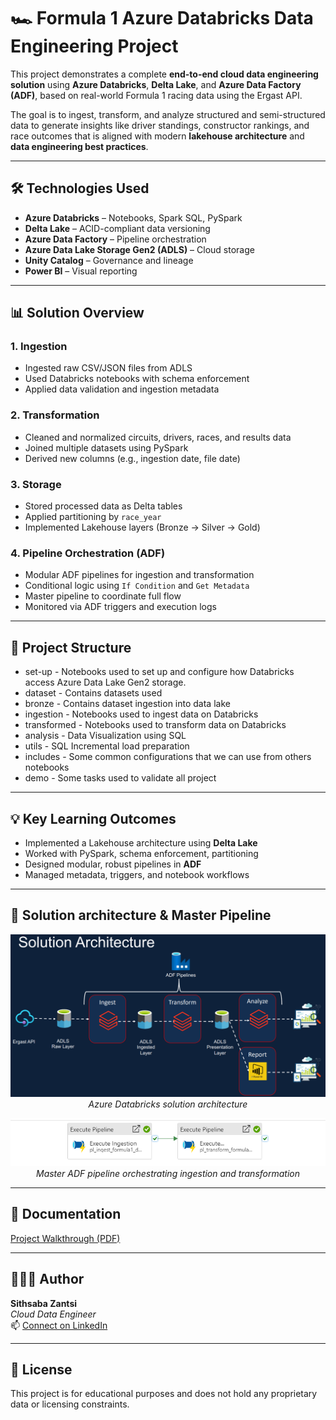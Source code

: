 # 🏎️ Formula 1 Azure Databricks Data Engineering Project

This project demonstrates a complete **end-to-end cloud data engineering solution** using **Azure Databricks**, **Delta Lake**, and **Azure Data Factory (ADF)**, based on real-world Formula 1 racing data using the Ergast API.

The goal is to ingest, transform, and analyze structured and semi-structured data to generate insights like driver standings, constructor rankings, and race outcomes that is aligned with modern **lakehouse architecture** and **data engineering best practices**.

---

## 🛠️ Technologies Used

- **Azure Databricks** – Notebooks, Spark SQL, PySpark
- **Delta Lake** – ACID-compliant data versioning
- **Azure Data Factory** – Pipeline orchestration
- **Azure Data Lake Storage Gen2 (ADLS)** – Cloud storage
- **Unity Catalog** – Governance and lineage
- **Power BI** – Visual reporting

---

## 📊 Solution Overview

### 1. **Ingestion**
- Ingested raw CSV/JSON files from ADLS
- Used Databricks notebooks with schema enforcement
- Applied data validation and ingestion metadata

### 2. **Transformation**
- Cleaned and normalized circuits, drivers, races, and results data
- Joined multiple datasets using PySpark
- Derived new columns (e.g., ingestion date, file date)

### 3. **Storage**
- Stored processed data as Delta tables
- Applied partitioning by `race_year`
- Implemented Lakehouse layers (Bronze → Silver → Gold)

### 4. **Pipeline Orchestration (ADF)**
- Modular ADF pipelines for ingestion and transformation
- Conditional logic using `If Condition` and `Get Metadata`
- Master pipeline to coordinate full flow
- Monitored via ADF triggers and execution logs

---

## 🧱 Project Structure

- set-up - Notebooks used to set up and configure how Databricks access Azure Data Lake Gen2 storage.
- dataset - Contains datasets used
- bronze - Contains dataset ingestion into data lake
- ingestion - Notebooks used to ingest data on Databricks
- transformed - Notebooks used to transform data on Databricks
- analysis - Data Visualization using SQL
- utils - SQL Incremental load preparation
- includes - Some common configurations that we can use from others notebooks
- demo - Some tasks used to validate all project

---

## 💡 Key Learning Outcomes

- Implemented a Lakehouse architecture using **Delta Lake**
- Worked with PySpark, schema enforcement, partitioning
- Designed modular, robust pipelines in **ADF**
- Managed metadata, triggers, and notebook workflows

---

## 📸 Solution architecture & Master Pipeline 

<p align="center">
  <img src="Project_solution_architect.png" width="600">
  <br />
  <em>Azure Databricks solution architecture</em>
</p>

<p align="center">
  <img src="ADF_parent_pipeline.png" width="600">
  <br />
  <em>Master ADF pipeline orchestrating ingestion and transformation</em>
</p>

---

## 📘 Documentation

[Project Walkthrough (PDF)](./Azure_databricks_data_engineering_project.pdf)

---

## 👨🏽‍💻 Author

**Sithsaba Zantsi**  
_Cloud Data Engineer_  
📫 [Connect on LinkedIn](https://www.linkedin.com/in/sithsaba-zantsi/)

---

## 📜 License

This project is for educational purposes and does not hold any proprietary data or licensing constraints.

